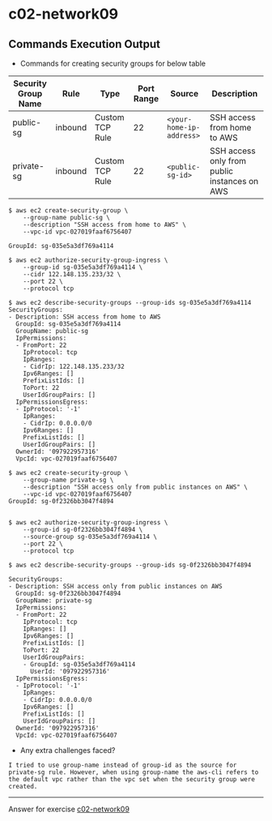 # c02-network09

## Commands Execution Output

- Commands for creating security groups for below table

|Security Group Name|Rule|Type|Port Range|Source|Description
|-|-|-|-|-|-|
|public-sg|inbound|Custom TCP Rule|22|`<your-home-ip-address>`|SSH access from home to AWS|
|private-sg|inbound|Custom TCP Rule|22|`<public-sg-id>`|SSH access only from public instances on AWS|

```
$ aws ec2 create-security-group \
    --group-name public-sg \
    --description "SSH access from home to AWS" \
    --vpc-id vpc-027019faaf6756407

GroupId: sg-035e5a3df769a4114

$ aws ec2 authorize-security-group-ingress \
    --group-id sg-035e5a3df769a4114 \
    --cidr 122.148.135.233/32 \
    --port 22 \
    --protocol tcp

$ aws ec2 describe-security-groups --group-ids sg-035e5a3df769a4114
SecurityGroups:
- Description: SSH access from home to AWS
  GroupId: sg-035e5a3df769a4114
  GroupName: public-sg
  IpPermissions:
  - FromPort: 22
    IpProtocol: tcp
    IpRanges:
    - CidrIp: 122.148.135.233/32
    Ipv6Ranges: []
    PrefixListIds: []
    ToPort: 22
    UserIdGroupPairs: []
  IpPermissionsEgress:
  - IpProtocol: '-1'
    IpRanges:
    - CidrIp: 0.0.0.0/0
    Ipv6Ranges: []
    PrefixListIds: []
    UserIdGroupPairs: []
  OwnerId: '097922957316'
  VpcId: vpc-027019faaf6756407

$ aws ec2 create-security-group \
    --group-name private-sg \
    --description "SSH access only from public instances on AWS" \
    --vpc-id vpc-027019faaf6756407
GroupId: sg-0f2326bb3047f4894


$ aws ec2 authorize-security-group-ingress \
    --group-id sg-0f2326bb3047f4894 \
    --source-group sg-035e5a3df769a4114 \
    --port 22 \
    --protocol tcp

$ aws ec2 describe-security-groups --group-ids sg-0f2326bb3047f4894

SecurityGroups:
- Description: SSH access only from public instances on AWS
  GroupId: sg-0f2326bb3047f4894
  GroupName: private-sg
  IpPermissions:
  - FromPort: 22
    IpProtocol: tcp
    IpRanges: []
    Ipv6Ranges: []
    PrefixListIds: []
    ToPort: 22
    UserIdGroupPairs:
    - GroupId: sg-035e5a3df769a4114
      UserId: '097922957316'
  IpPermissionsEgress:
  - IpProtocol: '-1'
    IpRanges:
    - CidrIp: 0.0.0.0/0
    Ipv6Ranges: []
    PrefixListIds: []
    UserIdGroupPairs: []
  OwnerId: '097922957316'
  VpcId: vpc-027019faaf6756407

```

- Any extra challenges faced?

```
I tried to use group-name instead of group-id as the source for private-sg rule. However, when using group-name the aws-cli refers to the default vpc rather than the vpc set when the security group were created.
```

<!-- Don't change anything below this point-->
***
Answer for exercise [c02-network09](https://github.com/devopsacademyau/academy/blob/893381c6f0b69434d9e8597d3d4b1c17f9bc1371/classes/02class/exercises/c02-network09/README.md)